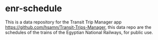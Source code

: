 # enr-schedule
This is a data repository for the Transit Trip Manager app https://github.com/hsamn/Transit-Trips-Manager, this data repo are the schedules of the trains of the Egyptian National Railways, for public use.
